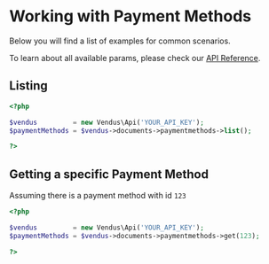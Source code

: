 # Working with Payment Methods

Below you will find a list of examples for common scenarios. 

To learn about all available params, please check our [API Reference](https://www.vendus.pt/ws/v1.1/documents/types.doc).

## Listing

```php
<?php

$vendus         = new Vendus\Api('YOUR_API_KEY');
$paymentMethods = $vendus->documents->paymentmethods->list();

?>
```

## Getting a specific Payment Method
Assuming there is a payment method with id `123`

```php
<?php

$vendus         = new Vendus\Api('YOUR_API_KEY');
$paymentMethods = $vendus->documents->paymentmethods->get(123);

?>
```